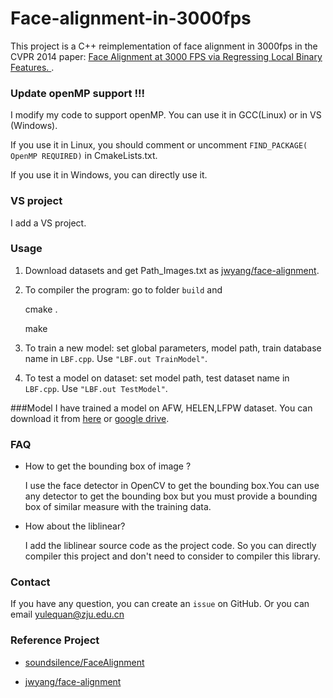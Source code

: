 # Face-alignment-in-3000fps

This project is a C++ reimplementation of face alignment in 3000fps in the CVPR 2014 paper:
[ Face Alignment at 3000 FPS via Regressing Local Binary Features. ]().

### Update openMP support !!!
 I modify my code to support openMP. You can use it in GCC(Linux) or in VS (Windows).
 
 If you use it in Linux, you should comment or uncomment `FIND_PACKAGE( OpenMP REQUIRED)`  in CmakeLists.txt.
 
 If you use it in Windows, you can directly use it. 
 
### VS project 
 I add a VS project. 
 
### Usage

1. Download datasets and get Path_Images.txt as [jwyang/face-alignment](https://github.com/jwyang/face-alignment). 

2. To compiler the program: go to folder `build` and 
   
   cmake .
  
   make

3. To train a new model: set global parameters, model path, train database name in `LBF.cpp`. Use `"LBF.out TrainModel"`.


4. To test a model on dataset: set model path, test dataset name in `LBF.cpp`. Use `"LBF.out TestModel"`.

###Model
I have trained a model on AFW, HELEN,LFPW dataset. You can download it from [here](http://pan.baidu.com/s/1326PS) or [google drive](https://drive.google.com/folderview?id=0ByeDfKY7bL0_fmg2RWN2V0xtQ19veW1wdFVJRjBaRHBuUmJNNERHc0YyQ2lLVXJodDZTbk0&usp=sharing). 


### FAQ
* How to get the bounding box of image ?

	I use the face detector in OpenCV to get the bounding box.You can use any detector to get the bounding box but you must provide a bounding box of similar measure with the training data. 

* How about the liblinear?

	I add the liblinear source code as the project code. So you can directly compiler this project and don't need to consider to compiler this library.

### Contact 
If you have any question, you can create an `issue` on GitHub.
Or you can email yulequan@zju.edu.cn

### Reference Project
* [soundsilence/FaceAlignment](https://github.com/soundsilence/FaceAlignment)

* [jwyang/face-alignment](https://github.com/jwyang/face-alignment)  




 
  
